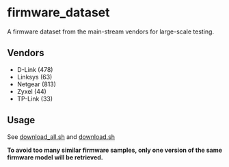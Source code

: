 # firmware_dataset

A firmware dataset from the main-stream vendors for large-scale testing.

## Vendors
- D-Link (478)
- Linksys (63)
- Netgear (813)
- Zyxel (44)
- TP-Link (33)

## Usage
See [download_all.sh](download_all.sh) and [download.sh](download.sh)

**To avoid too many similar firmware samples, only one version of the same firmware model will be retrieved.**